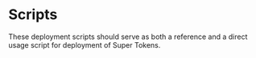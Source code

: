 # Scripts

These deployment scripts should serve as both a reference and a direct usage
script for deployment of Super Tokens.
